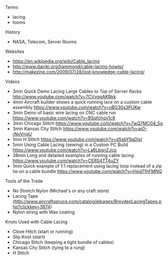 Terms
- lacing
- looms

History
- NASA, Telecom, Server Rooms

Websites
- https://en.wikipedia.org/wiki/Cable_lacing
- http://www.dairiki.org/hammond/cable-lacing-howto/
- http://makezine.com/2009/07/28/lost-knowledge-cable-lacing/

Videos
- 3min Quick Demo Lacing Large Cables to Top of Server Racks http://www.youtube.com/watch?v=7CVvggAKBkk
- 4min Aircraft builder shows a quick running lace on a custom cable assembly https://www.youtube.com/watch?v=oBG30s3PUKw
- 3min Demo of basic wire lacing on CNC cable run https://www.youtube.com/watch?v=BSqfchqx1c8
- 3min Chicago Stitch https://www.youtube.com/watch?v=7wQ7MC04_5g
- 3min Kansas City Stitch https://www.youtube.com/watch?v=aiO-rNyVngU
- 1min H Stitch https://www.youtube.com/watch?v=d5sbY9aDlxI
- 5min Using Cable Lacing (sewing) in a Custom PC Build https://www.youtube.com/watch?v=La6LbgnZJco
- 38min Long and detailed examples of running cable lacing https://www.youtube.com/watch?v=CERS4TT4uZY
- 1min Quick example of 1:1 replacement using lacing loop instead of a zip tie on a cable bundle https://www.youtube.com/watch?v=Hsid71hFMNQ

Tools of the Trade
- No Stretch Nylon (Michael's or any craft store)
- Lacing Tape (http://www.aircraftspruce.com/catalog/elpages/BreydenLacingTapes.php?clickkey=3874)
- Nylon string with Wax coating

Knots Used with Cable Lacing
- Clove Hitch (start or running)
- Slip Knot (start)
- Chicago Stitch (keeping a tight bundle of cables)
- Kansas City Stitch (tying to a rung)
- H Stitch
